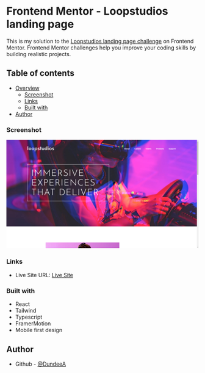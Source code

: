# Frontend Mentor - Loopstudios landing page

This is my solution to the [Loopstudios landing page challenge](https://www.frontendmentor.io/) on Frontend Mentor. Frontend Mentor challenges help you improve your coding skills by building realistic projects.

## Table of contents

- [Overview](#overview)
  - [Screenshot](#screenshot)
  - [Links](#links)
  - [Built with](#built-with)
- [Author](#author)

### Screenshot

![](./desktop.png)

### Links

- Live Site URL: [Live Site]()

### Built with

- React
- Tailwind
- Typescript
- FramerMotion
- Mobile first design

## Author

- Github - [@DundeeA](https://github.com/DundeeA)
